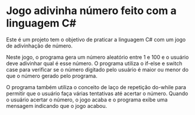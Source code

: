 # Jogo adivinha número feito com a linguagem C#

Este é um projeto tem o objetivo de praticar a linguagem C# com um jogo de adivinhação de número.

Neste jogo, o programa gera um número aleatório entre 1 e 100 e o usuário deve adivinhar qual é esse número. O programa utiliza o if-else e switch case para verificar se o número digitado pelo usuário é maior ou menor do que o número gerado pelo programa.

O programa também utiliza o conceito de laço de repetição do-while para permitir que o usuário faça várias tentativas até acertar o número. Quando o usuário acertar o número, o jogo acaba e o programa exibe uma mensagem indicando que o jogo acabou.
